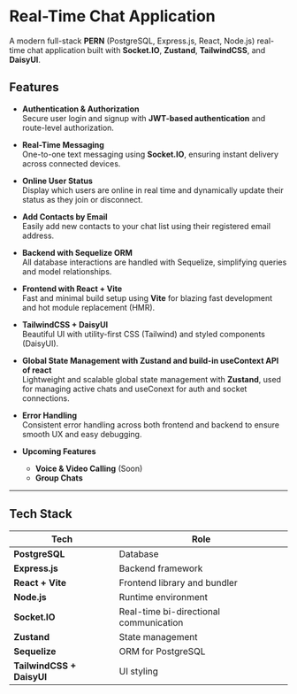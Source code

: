 #  Real-Time Chat Application

A modern full-stack **PERN** (PostgreSQL, Express.js, React, Node.js) real-time chat application built with **Socket.IO**, **Zustand**, **TailwindCSS**, and **DaisyUI**.

##  Features

-  **Authentication & Authorization**  
  Secure user login and signup with **JWT-based authentication** and route-level authorization.

- **Real-Time Messaging**  
  One-to-one text messaging using **Socket.IO**, ensuring instant delivery across connected devices.

- **Online User Status**  
  Display which users are online in real time and dynamically update their status as they join or disconnect.

-  **Add Contacts by Email**  
  Easily add new contacts to your chat list using their registered email address.

-  **Backend with Sequelize ORM**  
  All database interactions are handled with Sequelize, simplifying queries and model relationships.

-  **Frontend with React + Vite**  
  Fast and minimal build setup using **Vite** for blazing fast development and hot module replacement (HMR).

-  **TailwindCSS + DaisyUI**  
  Beautiful UI with utility-first CSS (Tailwind) and styled components (DaisyUI).

- **Global State Management with Zustand and build-in useContext API of react**  
  Lightweight and scalable global state management with **Zustand**, used for managing active chats and useConext for  auth and socket connections.

-  **Error Handling**  
  Consistent error handling across both frontend and backend to ensure smooth UX and easy debugging.

- **Upcoming Features**
  - **Voice & Video Calling** (Soon)
  - **Group Chats**
---

## Tech Stack

| Tech | Role |
|------|------|
| **PostgreSQL** | Database |
| **Express.js** | Backend framework |
| **React + Vite** | Frontend library and bundler |
| **Node.js** | Runtime environment |
| **Socket.IO** | Real-time bi-directional communication |
| **Zustand** | State management |
| **Sequelize** | ORM for PostgreSQL |
| **TailwindCSS + DaisyUI** | UI styling |


